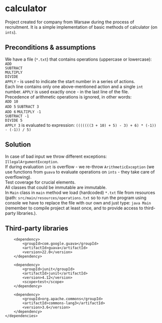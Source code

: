 # calculator
Project created for company from Warsaw during the process of 
recruitment. It is a simple implementation of basic methods of 
calculator (on `ints`).
## Preconditions & assumptions
We have a file (`*.txt`) that contains operations (uppercase or 
lowercase):  
`ADD`  
`SUBTRACT`  
`MULTIPLY`  
`DIVIDE`  
`APPLY` - is used to indicate the start number in a series of actions.  
Each line contains only one above-mentioned action and a single `int` 
number. `APPLY` is used exactly once - in the last line of the file.  
Precedence of arithmetic operations is ignored, in other words:  
`ADD 10`  
`ADD 5`
`SUBTRACT 3`  
`ADD 6`
`MULTIPLY -1`  
`SUBTRACT -1`  
`DIVIDE 5`  
`APPLY 3`
is evaluated to expression:
`(((((((3 + 10) + 5) - 3) + 6) * (-1)) - (-1)) / 5)`


## Solution
In case of bad input we throw different exceptions: 
`IllegalArgumentException`.  
If during evaluation `int` is overflow - 
we re-throw `ArithmeticException` (we use functions from `guava` to 
evaluate operations on `ints` - they take care of overflowing).  
Test coverage for crucial elements.  
All classes that could be immutable are immutable.  
In `Main` class in `main` method we load (hardcoded) `*.txt` file 
from resources (path: `src/main/resources/operations.txt` so to run 
the program using console we have to replace the file with our own 
and just type: `java Main` (remember to compile project at least once, 
and to provide access to third-party libraries.).
## Third-party libraries
        <dependency>
            <groupId>com.google.guava</groupId>
            <artifactId>guava</artifactId>
            <version>22.0</version>
        </dependency>

        <dependency>
            <groupId>junit</groupId>
            <artifactId>junit</artifactId>
            <version>4.12</version>
            <scope>test</scope>
        </dependency>
        
        <dependency>
            <groupId>org.apache.commons</groupId>
            <artifactId>commons-lang3</artifactId>
            <version>3.6</version>
        </dependency>
    </dependencies>